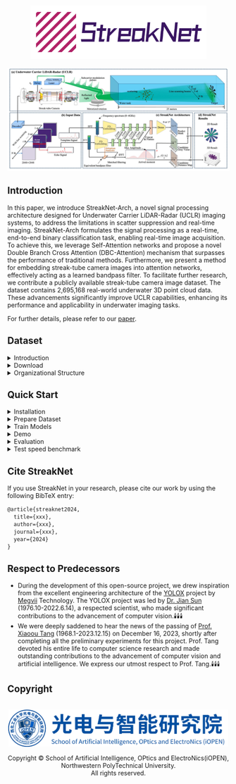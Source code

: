 
<div align="center"><img src="./assets/streaknet_logo.png" width="400"></div><br>
<div align="center"><img src="./assets/overview.jpg"></div>

## Introduction

In this paper, we introduce StreakNet-Arch, a novel signal processing architecture designed for Underwater Carrier LiDAR-Radar (UCLR) imaging systems, to address the limitations in scatter suppression and real-time imaging. StreakNet-Arch formulates the signal processing as a real-time, end-to-end binary classification task, enabling real-time image acquisition. To achieve this, we leverage Self-Attention networks and propose a novel Double Branch Cross Attention (DBC-Attention) mechanism that surpasses the performance of traditional methods. Furthermore, we present a method for embedding streak-tube camera images into attention networks, effectively acting as a learned bandpass filter. To facilitate further research, we contribute a publicly available streak-tube camera image dataset. The dataset contains 2,695,168 real-world underwater 3D point cloud data. These advancements significantly improve UCLR capabilities, enhancing its performance and applicability in underwater imaging tasks.

For further details, please refer to our [paper](https://arxiv.org/abs/2404.09158).

## Dataset
<details>
<summary>Introduction</summary>

**StreakNet-Dataset** is an underwater laser imaging dataset for **UCLR** systems. It comprises a collection of streak-tube images captured by a **UCLR** system at distances of 10m, 13m, 15m, and 20m. See the table below to learn more details of the dataset.

|Distance|Number of streak-tube images|Resolution of streak-tube images|Data type|Training set|Validation set|Test set|
|:---:|:---:|:---:|:---:|:---:|:---:|:---:|
|10m|400|2048x2048|uint16|315,200|40,800|819,200|
|13m|349|2048x2048|uint16|281,992|47,530|714,752|
|15m|300|2048x2048|uint16|245,400|39,200|614,400|
|20m|267|2048x2048|uint16|229,086|31,240|546,816|

</details>

<details>
<summary id="datasetdownload">Download</summary>

You can download **StreakNet-Dataset** for free from [HuggingFace](https://huggingface.co/datasets/Coder-AN/StreakNet-Dataset) or [ModelScope](https://modelscope.cn/datasets/CoderAN/StreakNet-Dataset/) by Git.

Firstly, install `git-lfs`.

```sh
curl -s https://packagecloud.io/install/repositories/github/git-lfs/script.deb.sh | sudo bash
sudo apt update
sudo apt install git-lfs   
sudo git lfs install  --system
```

Then, download **StreakNet-Dataset** in work directory of StreakNet.

* From [HuggingFace](https://huggingface.co/datasets/Coder-AN/StreakNet-Dataset): For Global Users

```sh
cd StreakNet
git clone https://huggingface.co/datasets/Coder-AN/StreakNet-Dataset ./datasets
```

* From [ModelScope](https://modelscope.cn/datasets/CoderAN/StreakNet-Dataset): For Chinese Users

```sh
cd StreakNet
git clone https://www.modelscope.cn/datasets/CoderAN/StreakNet-Dataset.git ./datasets
```

</details>

<details>
<summary>Organizational Structure</summary>

After downloading **StreakNet-Dataset** from [HuggingFace](https://huggingface.co/datasets/Coder-AN/StreakNet-Dataset) or [ModelScope](https://modelscope.cn/datasets/CoderAN/StreakNet-Dataset/), you will see the following directory structure.

```sh
datasets
    |- clean_water_10m      # The directory of data taken at a distance of 10m
    |   |- data             # Original streak images
    |   |   |- 001.tif
    |   |   |- 002.tif
    |   |   |- 003.tif
    |   |   |- ...
    |   |
    |   |- groundtruth.npy  # The ground-truth of the final imaged image
    |   |- preview.jpg      # A preview of the ground-truth
    |
    |- clean_water_13m      # The directory of data taken at a distance of 13m (has the same structure as 10m)
    |- clean_water_15m      # The directory of data taken at a distance of 15m (has the same structure as 10m)
    |- clean_water_20m      # The directory of data taken at a distance of 20m (has the same structure as 10m)
    |- template.npy         # The 1-D time sequence of the template signal
    |- test_config.yaml     # The config file of test-set
    |- train_config.yaml    # The config file of training-set
    |- valid_config.yaml    # The config file of validation-set
```

</details>

## Quick Start
<details>
<summary id="quickstartinstallation">Installation</summary>

* Step1. Setup your conda environment. ([What is Anaconda?](https://www.anaconda.com/download))
```sh
conda create -n streaknet python=3.10
conda activate streaknet
```

* Step2. Install StreakNet from source.
```sh
git clone https://github.com/BestAnHongjun/StreakNet.git
cd StreakNet
pip install -e .
```
</details>

<details>
<summary id="preparedataset">Prepare Dataset</summary>

* Step1. Install the StreakNet module by following the ['*Installation*'](#quickstartinstallation) section.

* Step2. Download the [**StreakNet-Dataset**](#dataset) by following the ['*Download*'](#datasetdownload) section, then you will see the following directory structure.

```sh
StreakNet
    |- datasets
    |   |- clean_water_10m
    |   |- clean_water_13m
    |   |- clean_water_15m
    |   |- ...
    |
    |- assets
    |- exps
    |- scripts
    |- streaknet
    |- ...
```

</details>

<details>
<summary id="trainmodels">Train Models</summary>

* Step1. Install the StreakNet module by following the ['*Installation*'](#quickstartinstallation) section.

* Step2. Prepare the [**StreakData**](#dataset) dataset by following the ['*Prepare Dataset*'](#preparedataset) setction.

* Step3. Run the following commands to train the respective models in the root directory.
```sh
python tools/train_streaknet.py -b 512 -f exps/streaknet/streaknet_s.py --cache
                                                         streaknet_m.py
                                                         streaknet_l.py
                                                         streaknet_x.py
```

```sh
python tools/train_streaknet.py -b 512 -f exps/streaknetv2/streaknetv2_s.py --cache
                                                           streaknetv2_m.py
                                                           streaknetv2_l.py
                                                           streaknetv2_x.py
```
> Arguments: \
> **-b**: set the batch-size when training. \
> **-f**: specify the experiment profile. \
> **--cache**: use RAM cache when training

**Attention**: 

(1) When you enable the `--cache` option, the program will preload the dataset into the RAM to accelerate the training process. Please ensure that your server has at least **25GB** of free RAM space to use this option. If your RAM space is insufficient, please disable the `--cache` option. In that case, the program will load data directly from the disk when needed. However, this approach often results in 10 times longer training times.

(2) The program will utilize CUDA to accelerate the training process. Please ensure that your server is equipped with at least one NVIDIA GPU with a graphics memory capacity of more than **2GB**.

```sh
python tools/train.py -b 512 -f exps/streaknet/streaknet_s.py
                                               streaknet_m.py
                                               streaknet_l.py
                                               streaknet_x.py
```

```sh
python tools/train.py -b 512 -f exps/streaknetv2/streaknetv2_s.py
                                                 streaknetv2_m.py
                                                 streaknetv2_l.py
                                                 streaknetv2_x.py
```

* Step4. Real-time training status will be saved to *StreakNet_outputs* folder. Run *tensorboard* to visualize the status of the training process.

```sh
tensorboard --logdir=StreakNet_outputs
```

</details>

<details>
<summary>Demo</summary>

* Step1. Download a pretrained model from [HuggingFace](https://huggingface.co/Coder-AN/StreakNet-Models) or [ModelScope](https://modelscope.cn/models/CoderAN/StreakNet-Models/summary). Alternatively, you can directly use the model you just trained in the ['*Train Models*'](#trainmodels) section.

```sh
# From HuggingFace: For Global Users
cd StreakNet
git clone https://huggingface.co/Coder-AN/StreakNet-Models ./checkpoints
```

```sh
# From ModelScope: For Chinese Users
cd StreakNet
git clone https://www.modelscope.cn/CoderAN/StreakNet-Models.git ./checkpoints
```

* Step2. Run the following command to run StreakNet demo:

```sh
python tools/demo_streaknet.py -b 2 \
  --path datasets/clean_water_13m \
  -f exps/streaknet/streaknet_s.py \
  -c checkpoints/streaknet_s_ckpt.pth \
  --device "cuda:0" \
  --cache --real-time
```

> Arguments: \
> **--path**: path to the dataset. \
> **-f**: specify the experiment profile. \
> **-b**: set the batch-size when inferring. \
> **-c**: specify the model weights when inferring. \
> **--device**: specify the GPU when inferring. \
> **--realtime**: enable real-time preview. \
> **--save**: save imaging results.

**Attention**: If you omit the `-c` option, the program will automatically use the '*best_ckpt.pth*' file located in the '*StreakNet_outputs*' directory, which you just trained in the ['*Train Models*'](#trainmodels) section.

```sh
python tools/demo_streaknet.py -b 2 \
  --path datasets/clean_water_13m \
  -f exps/streaknet/streaknet_s.py \
  --device "cuda:0" \
  --save
```

* Step3. Run the following command to run traditional bandpass-filter demo:

```sh
python tools/demo_bandpass.py -b 2 --path datasets/clean_water_13m --device "cuda:0" --cache
```

> Arguments: \
> **--path**: path to the dataset. \
> **-b**: set the batch-size when inferring. \
> **--device**: specify the GPU when inferring. \
> **--save**: save imaging results.

* Step4. Use FDEL as an equivalent bandpass filter:

```sh
python tools/demo_bandpass.py -b 2 \
  --path datasets/clean_water_13m \
  -f exps/streaknet/streaknet_s.py \
  -c checkpoints/streaknet_s_ckpt.pth \
  --device "cuda:0" --cache
```

> Arguments: \
> **--path**: path to the dataset. \
> **-f**: specify the experiment profile. \
> **-b**: set the batch-size when inferring. \
> **-c**: specify the model weights when inferring. \
> **--device**: specify the GPU when inferring. \
> **--save**: save imaging results.

</details>

<details>
<summary>Evaluation</summary>

* Step1. Install the StreakNet module by following the ['*Installation*'](#quickstartinstallation) section.

* Step2. Prepare the [**StreakNet-Dataset**](#dataset) dataset by following the ['*Prepare Dataset*'](#preparedataset) setction.

* Step3. Train models by following the ['*Train Models*'](#trainmodels) section.

* Step4. Evaluate StreakNet:

```sh
python tools/valid_streaknet.py -b 2 \
  -f exps/streaknet/streaknet_s.py \
  -c checkpoints/streaknet_s_ckpt.pth \
  -d "cuda:0" --cache
```

> Arguments: \
> **-f**: specify the experiment profile. \
> **-b**: set the batch-size when inferring. \
> **-c**: specify the model weights when inferring. \
> **-d**: specify the GPU when inferring. \
> **--save**: save imaging results.

* Step5. Evaluate traditional bandpass filter algorithm:

```sh
python tools/valid_bandpass.py -b 2 -d "cuda:0" --cache
```

> Arguments: \
> **-b**: set the batch-size when inferring. \
> **--device**: specify the GPU when inferring. \
> **--save**: save imaging results.

* Step 6. Evaluate the equivalent bandpass filter:

```sh
python tools/valid_bandpass.py -b 2 \
  -f exps/streaknet/streaknet_s.py \
  -c checkpoints/streaknet_s_ckpt.pth \
  -d "cuda:0" --cache
```

> Arguments: \
> **-f**: specify the experiment profile. \
> **-b**: set the batch-size when inferring. \
> **-c**: specify the model weights when inferring. \
> **-d**: specify the GPU when inferring. \
> **--save**: save imaging results.

</details>

<details>
<summary>Test speed benchmark</summary>

* Step1. Install the StreakNet module by following the ['*Installation*'](#quickstartinstallation) section.

* Step2. Prepare the [**StreakNet-Dataset**](#dataset) dataset by following the ['*Prepare Dataset*'](#preparedataset) setction.

* Step3. Test AIT of StreakNets.

```sh
python tools/benchmark_streaknet.py -f exps/streaknet/streaknet_s.py -d "cuda:0" --save
```

* Step 4. Test AIT of traditional bandpass filter algorithm.

```sh
python tools/benchmark_bandpass.py -d "cuda:0" --save
```

</details>

<!-- ## Deployment

1. [ONNX export and an ONNXRuntime](./demo/ONNXRuntime/)
2. [TensorRT in C++ and Python](./demo/TensorRT/) -->

## Cite StreakNet
If you use StreakNet in your research, please cite our work by using the following BibTeX entry:

```latex
@article{streaknet2024,
  title={xxx},
  author={xxx},
  journal={xxx},
  year={2024}
}
```

## Respect to Predecessors
* During the development of this open-source project, we drew inspiration from the excellent engineering architecture of the [YOLOX](https://github.com/Megvii-BaseDetection/YOLOX) project by [Megvii](https://www.megvii.com/) Technology.  The YOLOX project was led by [Dr. Jian Sun](https://baike.baidu.com/item/%E5%AD%99%E5%89%91/19814032) (1976.10-2022.6.14), a respected scientist, who made significant contributions to the advancement of computer vision.🕯️🕯️🕯️
* We were deeply saddened to hear the news of the passing of [Prof. Xiaoou Tang](https://baike.baidu.com/item/%E6%B1%A4%E6%99%93%E9%B8%A5/7200225) (1968.1-2023.12.15) on December 16, 2023, shortly after completing all the preliminary experiments for this project.  Prof. Tang devoted his entire life to computer science research and made outstanding contributions to the advancement of computer vision and artificial intelligence. We express our utmost respect to Prof. Tang.🕯️🕯️🕯️

## Copyright

<br>
<div align="center"><img src="./assets/iopen.jpg" width="500"></div>
<div align="center"><p>Copyright &copy; School of Artificial Intelligence, OPtics and ElectroNics(iOPEN), Northwestern PolyTechnical University. <br>All rights reserved.</p></div>

